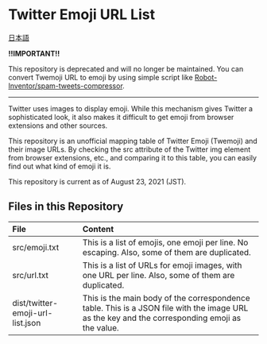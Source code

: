 # Twitter Emoji URL List

[日本語](README_ja.md)

**!!IMPORTANT!!**

This repository is deprecated and will no longer be maintained. You can convert Twemoji URL to emoji by using simple script like [Robot-Inventor/spam-tweets-compressor](https://github.com/Robot-Inventor/spam-tweets-compressor/blob/39fb8e5cd58f3782148f6510f15e7d79cc80be6d/src/ts/main/emoji.ts).

----------

Twitter uses images to display emoji. While this mechanism gives Twitter a sophisticated look, it also makes it difficult to get emoji from browser extensions and other sources.

This repository is an unofficial mapping table of Twitter Emoji (Twemoji) and their image URLs. By checking the src attribute of the Twitter img element from browser extensions, etc., and comparing it to this table, you can easily find out what kind of emoji it is.

This repository is current as of August 23, 2021 (JST).

## Files in this Repository

| File                             | Content                                                                                                                                        |
| :------------------------------- | :--------------------------------------------------------------------------------------------------------------------------------------------- |
| src/emoji.txt                    | This is a list of emojis, one emoji per line. No escaping. Also, some of them are duplicated.                                                  |
| src/url.txt                      | This is a list of URLs for emoji images, with one URL per line. Also, some of them are duplicated.                                             |
| dist/twitter-emoji-url-list.json | This is the main body of the correspondence table. This is a JSON file with the image URL as the key and the corresponding emoji as the value. |
